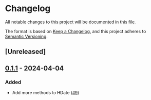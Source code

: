 # Changelog
All notable changes to this project will be documented in this file.

The format is based on [Keep a Changelog](https://keepachangelog.com/en/1.0.0/),
and this project adheres to [Semantic Versioning](https://semver.org/spec/v2.0.0.html).

## [Unreleased]

## [0.1.1](https://github.com/hebcal/hebcal-rs/compare/hdate-v0.1.0...hdate-v0.1.1) - 2024-04-04

### Added
- Add more methods to HDate ([#9](https://github.com/hebcal/hebcal-rs/pull/9))
